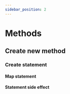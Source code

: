 ```yaml
---
sidebar_position: 2
---
```


# Methods

## Create new method

### Create statement

#### Map statement

#### Statement side effect
